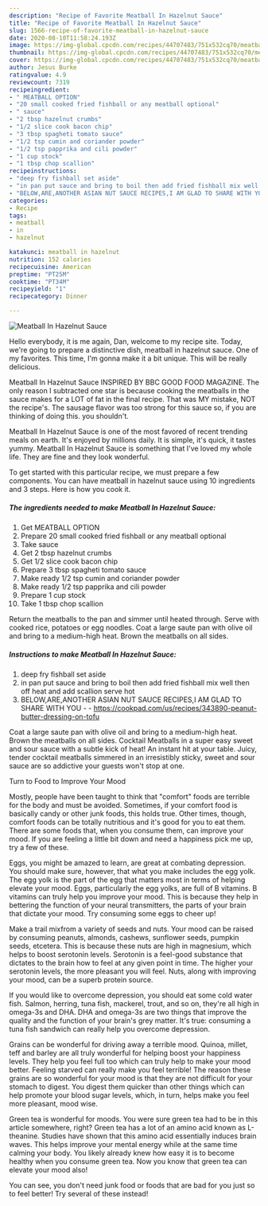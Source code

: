 ```yaml
---
description: "Recipe of Favorite Meatball In Hazelnut Sauce"
title: "Recipe of Favorite Meatball In Hazelnut Sauce"
slug: 1566-recipe-of-favorite-meatball-in-hazelnut-sauce
date: 2020-08-10T11:58:24.193Z
image: https://img-global.cpcdn.com/recipes/44707483/751x532cq70/meatball-in-hazelnut-sauce-recipe-main-photo.jpg
thumbnail: https://img-global.cpcdn.com/recipes/44707483/751x532cq70/meatball-in-hazelnut-sauce-recipe-main-photo.jpg
cover: https://img-global.cpcdn.com/recipes/44707483/751x532cq70/meatball-in-hazelnut-sauce-recipe-main-photo.jpg
author: Jesus Burke
ratingvalue: 4.9
reviewcount: 7319
recipeingredient:
- " MEATBALL OPTION"
- "20 small cooked fried fishball or any meatball optional"
- " sauce"
- "2 tbsp hazelnut crumbs"
- "1/2 slice cook bacon chip"
- "3 tbsp spagheti tomato sauce"
- "1/2 tsp cumin and coriander powder"
- "1/2 tsp papprika and cili powder"
- "1 cup stock"
- "1 tbsp chop scallion"
recipeinstructions:
- "deep fry fishball set aside"
- "in pan put sauce and bring to boil then add fried fishball mix well then off heat and add scallion serve hot"
- "BELOW,ARE,ANOTHER ASIAN NUT SAUCE RECIPES,I AM GLAD TO SHARE WITH YOU  https://cookpad.com/us/recipes/343890-peanut-butter-dressing-on-tofu"
categories:
- Recipe
tags:
- meatball
- in
- hazelnut

katakunci: meatball in hazelnut 
nutrition: 152 calories
recipecuisine: American
preptime: "PT25M"
cooktime: "PT34M"
recipeyield: "1"
recipecategory: Dinner

---
```



![Meatball In Hazelnut Sauce](https://img-global.cpcdn.com/recipes/44707483/751x532cq70/meatball-in-hazelnut-sauce-recipe-main-photo.jpg)

Hello everybody, it is me again, Dan, welcome to my recipe site. Today, we're going to prepare a distinctive dish, meatball in hazelnut sauce. One of my favorites. This time, I'm gonna make it a bit unique. This will be really delicious.

Meatball In Hazelnut Sauce INSPIRED BY BBC GOOD FOOD MAGAZINE. The only reason I subtracted one star is because cooking the meatballs in the sauce makes for a LOT of fat in the final recipe. That was MY mistake, NOT the recipe&#39;s. The sausage flavor was too strong for this sauce so, if you are thinking of doing this. you shouldn&#39;t.

Meatball In Hazelnut Sauce is one of the most favored of recent trending meals on earth. It's enjoyed by millions daily. It is simple, it's quick, it tastes yummy. Meatball In Hazelnut Sauce is something that I've loved my whole life. They are fine and they look wonderful.


To get started with this particular recipe, we must prepare a few components. You can have meatball in hazelnut sauce using 10 ingredients and 3 steps. Here is how you cook it.

<!--inarticleads1-->

##### The ingredients needed to make Meatball In Hazelnut Sauce:

1. Get  MEATBALL OPTION
1. Prepare 20 small cooked fried fishball or any meatball optional
1. Take  sauce
1. Get 2 tbsp hazelnut crumbs
1. Get 1/2 slice cook bacon chip
1. Prepare 3 tbsp spagheti tomato sauce
1. Make ready 1/2 tsp cumin and coriander powder
1. Make ready 1/2 tsp papprika and cili powder
1. Prepare 1 cup stock
1. Take 1 tbsp chop scallion


Return the meatballs to the pan and simmer until heated through. Serve with cooked rice, potatoes or egg noodles. Coat a large saute pan with olive oil and bring to a medium-high heat. Brown the meatballs on all sides. 

<!--inarticleads2-->

##### Instructions to make Meatball In Hazelnut Sauce:

1. deep fry fishball set aside
1. in pan put sauce and bring to boil then add fried fishball mix well then off heat and add scallion serve hot
1. BELOW,ARE,ANOTHER ASIAN NUT SAUCE RECIPES,I AM GLAD TO SHARE WITH YOU -  - https://cookpad.com/us/recipes/343890-peanut-butter-dressing-on-tofu


Coat a large saute pan with olive oil and bring to a medium-high heat. Brown the meatballs on all sides. Cocktail Meatballs in a super easy sweet and sour sauce with a subtle kick of heat! An instant hit at your table. Juicy, tender cocktail meatballs simmered in an irresistibly sticky, sweet and sour sauce are so addictive your guests won&#39;t stop at one. 

Turn to Food to Improve Your Mood


Mostly, people have been taught to think that "comfort" foods are terrible for the body and must be avoided. Sometimes, if your comfort food is basically candy or other junk foods, this holds true. Other times, though, comfort foods can be totally nutritious and it's good for you to eat them. There are some foods that, when you consume them, can improve your mood. If you are feeling a little bit down and need a happiness pick me up, try a few of these.

Eggs, you might be amazed to learn, are great at combating depression. You should make sure, however, that what you make includes the egg yolk. The egg yolk is the part of the egg that matters most in terms of helping elevate your mood. Eggs, particularly the egg yolks, are full of B vitamins. B vitamins can truly help you improve your mood. This is because they help in bettering the function of your neural transmitters, the parts of your brain that dictate your mood. Try consuming some eggs to cheer up!

Make a trail mixfrom a variety of seeds and nuts. Your mood can be raised by consuming peanuts, almonds, cashews, sunflower seeds, pumpkin seeds, etcetera. This is because these nuts are high in magnesium, which helps to boost serotonin levels. Serotonin is a feel-good substance that dictates to the brain how to feel at any given point in time. The higher your serotonin levels, the more pleasant you will feel. Nuts, along with improving your mood, can be a superb protein source.

If you would like to overcome depression, you should eat some cold water fish. Salmon, herring, tuna fish, mackerel, trout, and so on, they're all high in omega-3s and DHA. DHA and omega-3s are two things that improve the quality and the function of your brain's grey matter. It's true: consuming a tuna fish sandwich can really help you overcome depression. 

Grains can be wonderful for driving away a terrible mood. Quinoa, millet, teff and barley are all truly wonderful for helping boost your happiness levels. They help you feel full too which can truly help to make your mood better. Feeling starved can really make you feel terrible! The reason these grains are so wonderful for your mood is that they are not difficult for your stomach to digest. You digest them quicker than other things which can help promote your blood sugar levels, which, in turn, helps make you feel more pleasant, mood wise.

Green tea is wonderful for moods. You were sure green tea had to be in this article somewhere, right? Green tea has a lot of an amino acid known as L-theanine. Studies have shown that this amino acid essentially induces brain waves. This helps improve your mental energy while at the same time calming your body. You likely already knew how easy it is to become healthy when you consume green tea. Now you know that green tea can elevate your mood also!

You can see, you don't need junk food or foods that are bad for you just so to feel better! Try several of these instead!

